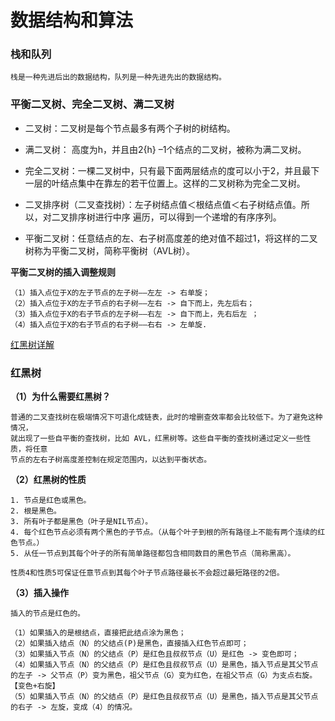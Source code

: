 # 数据结构和算法

### 栈和队列

	栈是一种先进后出的数据结构，队列是一种先进先出的数据结构。
	
### 平衡二叉树、完全二叉树、满二叉树

- 二叉树：二叉树是每个节点最多有两个子树的树结构。
	
- 满二叉树： 高度为h，并且由2{h} –1个结点的二叉树，被称为满二叉树。
- 完全二叉树：一棵二叉树中，只有最下面两层结点的度可以小于2，并且最下一层的叶结点集中在靠左的若干位置上。这样的二叉树称为完全二叉树。
	
- 二叉排序树（二叉查找树）：左子树结点值＜根结点值＜右子树结点值。所以，对二叉排序树进行中序
遍历，可以得到一个递增的有序序列。

- 平衡二叉树：任意结点的左、右子树高度差的绝对值不超过1，将这样的二叉树称为平衡二叉树，简称平衡树（AVL树）。

**平衡二叉树的插入调整规则**

	（1）插入点位于X的左子节点的左子树——左左 -> 右单旋；
	（2）插入点位于X的左子节点的右子树——左右 -> 自下而上，先左后右；
	（3）插入点位于X的右子节点的左子树——右左 -> 自下而上，先右后左 ；
	（4）插入点位于X的右子节点的右子树——右右 -> 左单旋.
[红黑树详解](https://www.cnblogs.com/yyxt/p/4983967.html) 

### 红黑树

**（1）为什么需要红黑树？**

	普通的二叉查找树在极端情况下可退化成链表，此时的增删查效率都会比较低下。为了避免这种情况，
	就出现了一些自平衡的查找树，比如 AVL，红黑树等。这些自平衡的查找树通过定义一些性质，将任意
	节点的左右子树高度差控制在规定范围内，以达到平衡状态。
	
**（2）红黑树的性质**

	1. 节点是红色或黑色。
	2. 根是黑色。
	3. 所有叶子都是黑色（叶子是NIL节点）。
	4. 每个红色节点必须有两个黑色的子节点。（从每个叶子到根的所有路径上不能有两个连续的红色节点。）
	5. 从任一节点到其每个叶子的所有简单路径都包含相同数目的黑色节点（简称黑高）。

	性质4和性质5可保证任意节点到其每个叶子节点路径最长不会超过最短路径的2倍。


**（3）插入操作**

	插入的节点是红色的。
	
	（1）如果插入的是根结点，直接把此结点涂为黑色； 
	（2）如果插入结点（N）的父结点(P)是黑色，直接插入红色节点即可；
	（3）如果插入节点（N）的父结点（P）是红色且叔叔节点（U）是红色 -> 变色即可；
	（4）如果插入节点（N）的父结点（P）是红色且叔叔节点（U）是黑色，插入节点是其父节点的左子 -> 父节点（P）变为黑色，祖父节点（G）变为红色，在祖父节点（G）为支点右旋。【变色+右旋】
	（5）如果插入节点（N）的父结点（P）是红色且叔叔节点（U）是黑色，插入节点是其父节点的右子 -> 左旋，变成（4）的情况。